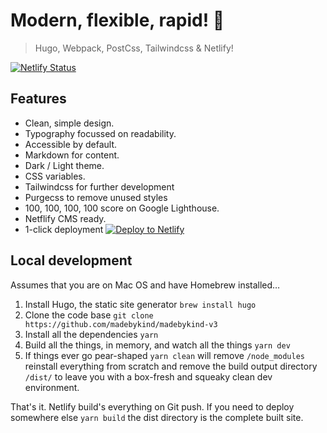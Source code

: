 # Modern, flexible, rapid! 🚀

> Hugo, Webpack, PostCss, Tailwindcss & Netlify!

[![Netlify Status](https://api.netlify.com/api/v1/badges/fcec7f92-d66c-4674-9efc-3f74c97f6f05/deploy-status)](https://app.netlify.com/sites/wonderful-bonbon-d48e44/deploys)

## Features

- Clean, simple design.
- Typography focussed on readability.
- Accessible by default.
- Markdown for content.
- Dark / Light theme.
- CSS variables.
- Tailwindcss for further development
- Purgecss to remove unused styles
- 100, 100, 100, 100 score on Google Lighthouse.
- Netflify CMS ready.
- 1-click deployment [![Deploy to Netlify](https://www.netlify.com/img/deploy/button.svg)](https://app.netlify.com/start/deploy?repository=https://github.com/madebykind/madebykind-v3)

## Local development

Assumes that you are on Mac OS and have Homebrew installed…

1. Install Hugo, the static site generator `brew install hugo`
1. Clone the code base `git clone https://github.com/madebykind/madebykind-v3`
1. Install all the dependencies `yarn`
1. Build all the things, in memory, and watch all the things `yarn dev`
1. If things ever go pear-shaped `yarn clean` will remove `/node_modules` reinstall everything from scratch and remove the build output directory `/dist/` to leave you with a box-fresh and squeaky clean dev environment.

That's it. Netlify build's everything on Git push. If you need to deploy somewhere else `yarn build` the dist directory is the complete built site.
